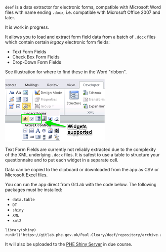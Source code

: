 `deef` is a data extractor for electronic forms, compatible with Microsoft Word 
files with name ending `.docx`, i.e. compatible with Microsoft Office 2007 
and later.

It is work in progress. 

It allows you to load and extract form field data from a batch of `.docx` files 
which contain certain *legacy* electronic form fields:

- Text Form Fields 
- Check Box Form Fields
- Drop-Down Form Fields

See illustration for where to find these in the Word "ribbon". 

![Compatible widgets](img/widgets.png)

Text Form Fields are currently not reliably extracted due to the complexity of the XML underlying `.docx` files. It is safest to use a table to structure your questionnaire and to put each widget in a separate cell. 

Data can be copied to the clipboard or downloaded from the app as CSV or Microsoft Excel files.

You can run the app direct from GitLab with the code below.
The following packages must be installed:

- `data.table`
- `DT`
- `shiny`
- `XML`
- `xml2`

```
library(shiny)
runUrl('https://gitlab.phe.gov.uk/Paul.Cleary/deef/repository/archive.zip')
```

It will also be uploaded to the [PHE Shiny Server](http://158.119.199.25:3838/paul/welcome/) in due course.

